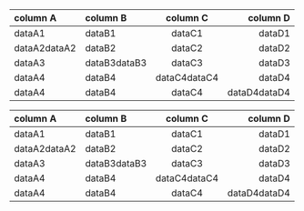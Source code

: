 ﻿
| column A     | column B     |   column C   |     column D |
| :----------- | :----------- | :----------: | -----------: |
| dataA1       | dataB1       | dataC1       | dataD1       |
| dataA2dataA2 | dataB2       | dataC2       | dataD2       |
| dataA3       | dataB3dataB3 | dataC3       | dataD3       |
| dataA4       | dataB4       | dataC4dataC4 | dataD4       |
| dataA4       | dataB4       | dataC4       | dataD4dataD4 |

| column A     | column B     |   column C   |     column D |
| :----------- | :----------- | :----------: | -----------: |
| dataA1       | dataB1       | dataC1       | dataD1       |
| dataA2dataA2 | dataB2       | dataC2       | dataD2       |
| dataA3       | dataB3dataB3 | dataC3       | dataD3       |
| dataA4       | dataB4       | dataC4dataC4 | dataD4       |
| dataA4       | dataB4       | dataC4       | dataD4dataD4 |

